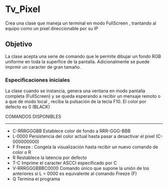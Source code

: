 # Tv_Pixel
Crea una clase que maneja un terminal en modo FullScreen , trantando al equipo como un pixel direccionable por su IP
## Objetivo
La clase acepta una serie de comando que le permite dibujar un fondo RGB uniforme en toda la superfice de la pantalla.
Adicionalmente se puede imprmir un caracter de gran tamaño.
### Especificaciones iniciales
La clase cuando se instancia, genera una ventana en modo pantalla completa (FullScreen) y se queda esperando a recibir un mensaje remoto o a que de modo local , reciba la pulsación de la tecla F10.
El color por defecto es 0 (BLACK)

COMANDOS DISPONIBLES
- - - - - - - - - - - - - -
+ C-RRRGGGBB        Establece color de fondo a RRR-GGG-BBB
+ L-0000            Persistencia del color actual hasta pasar a desactivar el pixel (C-000000000)
+ F                 Freeze : Congela la visualización hasta recibir un nuevo comando de color o R
+ R                 Restablece la latencia por defecto
+ T-C               Imprime el caracter ASCCI especificado por C
+ V-RRRGGGBBBC0000  Comando único que supone la unión de los anteriores
                    si L = 0000 es equivalente al comando Freeze (F)
+ Q                 Termina el programa
